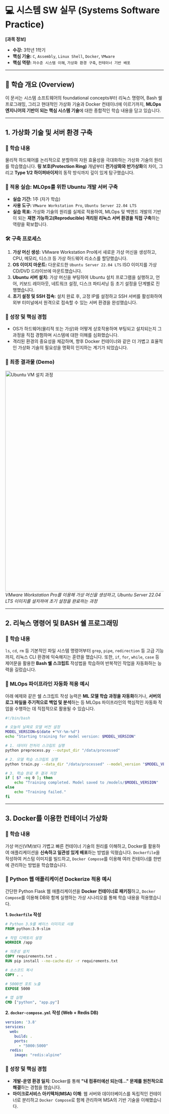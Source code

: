 # 💻 시스템 SW 실무 (Systems Software Practice)

**[과목 정보]**
- **수강:** 3학년 1학기
- **핵심 기술:** `C`, `Assembly`, `Linux Shell`, `Docker`, `VMware`
- **핵심 역량:** `저수준 시스템 이해`, `가상화 환경 구축`, `컨테이너 기반 배포`

---

## 📖 학습 개요 (Overview)
이 문서는 시스템 소프트웨어의 foundational concepts부터 리눅스 명령어, Bash 쉘 프로그래밍, 그리고 현대적인 가상화 기술과 Docker 컨테이너에 이르기까지, **MLOps 엔지니어의 기반이 되는 핵심 시스템 기술**에 대한 종합적인 학습 내용을 담고 있습니다.

---

## 1. 가상화 기술 및 서버 환경 구축

### 📖 학습 내용
물리적 하드웨어를 논리적으로 분할하여 자원 효율성을 극대화하는 가상화 기술의 원리를 학습했습니다. **링 보호(Protection Ring)** 개념부터 **전가상화와 반가상화**의 차이, 그리고 **Type 1/2 하이퍼바이저**의 동작 방식까지 깊이 있게 탐구했습니다.

### 🚀 적용 실습: MLOps를 위한 Ubuntu 개발 서버 구축
- **실습 기간:** 1주 (자가 학습)
- **사용 도구:** `VMware Workstation Pro`, `Ubuntu Server 22.04 LTS`
- **실습 목표:** 가상화 기술의 원리를 실제로 적용하여, MLOps 및 백엔드 개발의 기반이 되는 **재현 가능하고(Reproducible) 격리된 리눅스 서버 환경을 직접 구축**하는 역량을 확보합니다.

### 🛠️ 구축 프로세스
1.  **가상 머신 생성:** VMware Workstation Pro에서 새로운 가상 머신을 생성하고, CPU, 메모리, 디스크 등 가상 하드웨어 리소스를 할당했습니다.
2.  **OS 이미지 마운트:** 다운로드한 `Ubuntu Server 22.04 LTS` ISO 이미지를 가상 CD/DVD 드라이브에 마운트했습니다.
3.  **Ubuntu 서버 설치:** 가상 머신을 부팅하여 Ubuntu 설치 프로그램을 실행하고, 언어, 키보드 레이아웃, 네트워크 설정, 디스크 파티셔닝 등 초기 설정을 단계별로 진행했습니다.
4.  **초기 설정 및 SSH 접속:** 설치 완료 후, 고정 IP를 설정하고 SSH 서버를 활성화하여 외부 터미널에서 원격으로 접속할 수 있는 서버 환경을 완성했습니다.

### 🌱 성장 및 핵심 경험
-   OS가 하드웨어(물리적 또는 가상)와 어떻게 상호작용하며 부팅되고 설치되는지 그 과정을 직접 경험하며 시스템에 대한 이해를 심화했습니다.
-   격리된 환경의 중요성을 체감하며, 향후 Docker 컨테이너와 같은 더 가볍고 효율적인 가상화 기술의 필요성을 명확히 인지하는 계기가 되었습니다.

### 📸 최종 결과물 (Demo)
<p align="left">
  <img src="./assets/ubuntu-vm-setup.gif" alt="Ubuntu VM 설치 과정" width="700"/>
  <br/>
  <i>VMware Workstation Pro를 이용해 가상 머신을 생성하고, Ubuntu Server 22.04 LTS 이미지를 설치하여 초기 설정을 완료하는 과정</i>
</p>

---

## 2. 리눅스 명령어 및 BASH 쉘 프로그래밍

### 📖 학습 내용
`ls`, `cd`, `rm` 등 기본적인 파일 시스템 명령어부터 `grep`, `pipe`, `redirection` 등 고급 기능까지, 리눅스 CLI 환경에 익숙해지는 훈련을 했습니다. 또한, `if`, `for`, `while`, `case` 등 제어문을 활용한 **Bash 쉘 스크립트** 작성법을 학습하여 반복적인 작업을 자동화하는 능력을 길렀습니다.

### 🚀 MLOps 파이프라인 자동화 적용 예시
아래 예제와 같은 쉘 스크립트 작성 능력은 **ML 모델 학습 과정을 자동화**하거나, **서버의 로그 파일을 주기적으로 백업 및 분석**하는 등 MLOps 파이프라인의 핵심적인 자동화 작업을 수행하는 데 직접적으로 활용될 수 있습니다.

```bash
#!/bin/bash

# 오늘의 날짜로 모델 버전 설정
MODEL_VERSION=$(date +"%Y-%m-%d")
echo "Starting training for model version: $MODEL_VERSION"

# 1. 데이터 전처리 스크립트 실행
python preprocess.py --output_dir "/data/processed"

# 2. 모델 학습 스크립트 실행
python train.py --data_dir "/data/processed" --model_version "$MODEL_VERSION"

# 3. 학습 완료 후 결과 저장
if [ $? -eq 0 ]; then
    echo "Training completed. Model saved to /models/$MODEL_VERSION"
else
    echo "Training failed."
fi
````

-----

## 3\. Docker를 이용한 컨테이너 가상화

### 📖 학습 내용

가상 머신(VM)보다 가볍고 빠른 컨테이너 기술의 원리를 이해하고, Docker를 활용하여 애플리케이션을 **신속하고 일관성 있게 배포**하는 방법을 익혔습니다. `Dockerfile`을 작성하여 커스텀 이미지를 빌드하고, `Docker Compose`를 이용해 여러 컨테이너를 한번에 관리하는 방법을 학습했습니다.

### 🚀 Python 웹 애플리케이션 Dockerize 적용 예시

간단한 Python Flask 웹 애플리케이션을 **Docker 컨테이너로 패키징**하고, `Docker Compose`를 이용해 DB와 함께 실행하는 가상 시나리오를 통해 학습 내용을 적용했습니다.

**1. `Dockerfile` 작성**

```dockerfile
# Python 3.9를 베이스 이미지로 사용
FROM python:3.9-slim

# 작업 디렉토리 설정
WORKDIR /app

# 의존성 설치
COPY requirements.txt .
RUN pip install --no-cache-dir -r requirements.txt

# 소스코드 복사
COPY . .

# 5000번 포트 노출
EXPOSE 5000

# 앱 실행
CMD ["python", "app.py"]
```

**2. `docker-compose.yml` 작성 (Web + Redis DB)**

```yaml
version: '3.8'
services:
  web:
    build: .
    ports:
      - "5000:5000"
  redis:
    image: "redis:alpine"
```

### 🌱 성장 및 핵심 경험

  - **개발-운영 환경 일치**: Docker를 통해 **"내 컴퓨터에선 되는데..." 문제를 원천적으로 해결**하는 경험을 했습니다.
  - **마이크로서비스 아키텍처(MSA) 이해**: 웹 서버와 데이터베이스를 독립적인 컨테이너로 분리하고 `Docker Compose`로 함께 관리하며 MSA의 기반 기술을 이해했습니다.

<!-- end list -->

```
```

